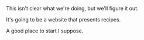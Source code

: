 This isn't clear what we're doing, but we'll figure it out.

It's going to be a website that presents recipes.

A good place to start I suppose.
